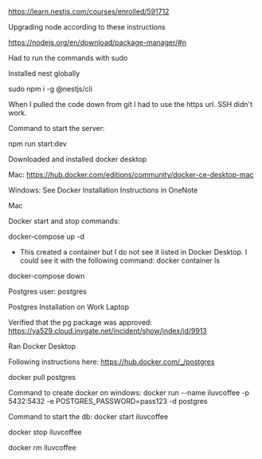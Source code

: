 https://learn.nestjs.com/courses/enrolled/591712

Upgrading node according to these instructions

https://nodejs.org/en/download/package-manager/#n

Had to run the commands with sudo

Installed nest globally

sudo npm i -g @nestjs/cli

When I pulled the code down from git I had to use the https url. SSH didn't work.

Command to start the server:

npm run start:dev

Downloaded and installed docker desktop

Mac:
https://hub.docker.com/editions/community/docker-ce-desktop-mac

Windows:
See Docker Installation Instructions in OneNote

Mac

Docker start and stop commands:

docker-compose up -d

- This created a container but I do not see it listed in Docker Desktop. I could see it with the following command:
  docker container ls

docker-compose down

Postgres user: postgres

Postgres Installation on Work Laptop

Verified that the pg package was approved: https://va529.cloud.invgate.net/incident/show/index/id/9913

Ran Docker Desktop

Following instructions here: https://hub.docker.com/_/postgres

docker pull postgres

Command to create docker on windows:
docker run --name iluvcoffee -p 5432:5432 -e POSTGRES_PASSWORD=pass123 -d postgres

Command to start the db:
docker start iluvcoffee

docker stop iluvcoffee

docker rm iluvcoffee
